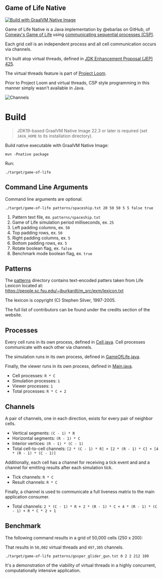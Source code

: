 ## Game of Life Native

[![Build with GraalVM Native Image](https://github.com/graalvm/game-of-life-native/actions/workflows/main.yaml/badge.svg)](https://github.com/graalvm/game-of-life-native/actions/workflows/main.yaml)

Game of Life Native is a Java implementation by @ebarlas on GitHub, of [Conway's Game of Life](https://en.wikipedia.org/wiki/Conway%27s_Game_of_Life)
using [communicating sequential processes (CSP)](https://en.wikipedia.org/wiki/Communicating_sequential_processes). 

Each grid cell is an independent process and all cell communication occurs via channels.

It's built atop virtual threads, defined in [JDK Enhancement Proposal (JEP) 425](https://openjdk.java.net/jeps/425).

The virtual threads feature is part of [Project Loom](https://openjdk.java.net/projects/loom/).

Prior to Project Loom and virtual threads, CSP style programming in this manner simply wasn't available in Java.

![Channels](images/game-of-life-channels.png)

# Build

> JDK19-based GraalVM Native Image 22.3 or later is required (set `JAVA_HOME` to its installation directory).

Build native executable with GraalVM Native Image:
```
mvn -Pnative package
```

Run:
```
./target/game-of-life
```

## Command Line Arguments

Command line arguments are optional.

```
./target/game-of-life patterns/spaceship.txt 20 50 50 5 5 false true
```

1. Pattern text file, ex. `patterns/spaceship.txt`
2. Game of Life simulation period milliseconds, ex. `25`
3. Left padding columns, ex. `50`
4. Top padding rows, ex. `50`
5. Right padding columns, ex. `5`
6. Bottom padding rows, ex. `5`
7. Rotate boolean flag, ex. `false`
8. Benchmark mode boolean flag, ex. `true`

## Patterns

The [patterns](patterns) directory contains text-encoded patters taken from 
Life Lexicon located at: https://people.sc.fsu.edu/~jburkardt/m_src/exm/lexicon.txt

The lexicon is copyright (C) Stephen Silver, 1997-2005.

The full list of contributors can be found under the credits section of the website.

## Processes

Every cell runs in its own process, defined in [Cell.java](src/main/java/gameoflife/Cell.java). 
Cell processes communicate with each other via channels.

The simulation runs in its own process, defined in [GameOfLife.java](src/main/java/gameoflife/GameOfLife.java).

Finally, the viewer runs in its own process, defined in [Main.java](src/main/java/gameoflife/Main.java).

* Cell processes: `R * C`
* Simulation processes: `1`
* Viewer processes: `1`
* Total processes: `R * C + 2`

## Channels

A pair of channels, one in each direction, exists for every pair of neighbor cells.

* Vertical segments: `(C - 1) * R` 
* Horizontal segments: `(R - 1) * C` 
* Interior vertices: `(R - 1) * (C - 1)`
* Total cell-to-cell channels: `[2 * (C - 1) * R] + [2 * (R - 1) * C] + [4 * (R - 1) * (C - 1)]`

Additionally, each cell has a channel for receiving a tick event and
and a channel for emitting results after each simulation tick.

* Tick channels: `R * C`
* Result channels: `R * C`

Finally, a channel is used to communicate a full liveness matrix to
the main application consumer.

* Total channels: `2 * (C - 1) * R + 2 * (R - 1) * C + 4 * (R - 1) * (C - 1) + R * C * 2 + 1`

## Benchmark

The following command results in a grid of 50,000 cells (250 x 200):

That results in `50,002` virtual threads and `497,305` channels.

```
./target/game-of-life patterns/gosper_glider_gun.txt 0 2 2 212 189
```

It's a demonstration of the viability of virtual threads in a highly concurrent, computationally intensive application.
